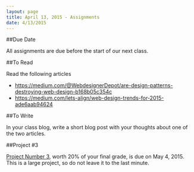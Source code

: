 ```yaml
---
layout: page
title: April 13, 2015 - Assignments
date: 4/13/2015
---
```


##Due Date

All assignments are due before the start of our next class.

##To Read

Read the following articles

- https://medium.com/@WebdesignerDepot/are-design-patterns-destroying-web-design-b168b05c354c
- https://medium.com/lets-align/web-design-trends-for-2015-ade6aab94624

##To Write

In your class blog, write a short blog post with your thoughts about one of the two articles.

##Project #3

[Project Number 3](2015-04-01-project3.html), worth 20% of your final grade, is due on May 4, 2015.  This is a large project, so do not leave it to the last minute.